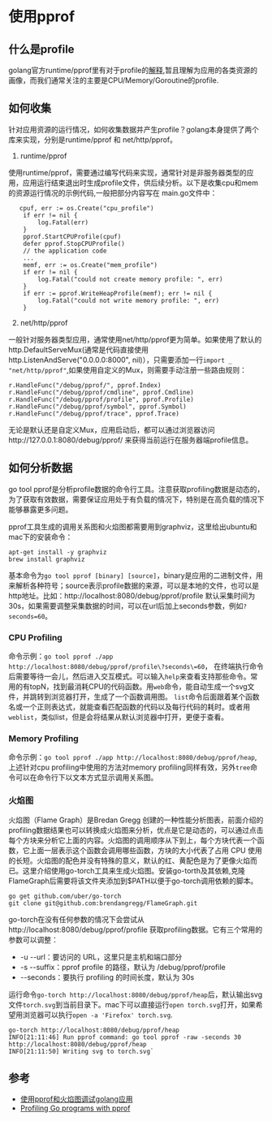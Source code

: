 # 使用pprof

## 什么是profile

golang官方runtime/pprof里有对于profile的[解释](https://golang.org/pkg/runtime/pprof/#Profile),暂且理解为应用的各类资源的画像，而我们通常关注的主要是CPU/Memory/Goroutine的profile.

## 如何收集

针对应用资源的运行情况，如何收集数据并产生profile？golang本身提供了两个库来实现，分别是runtime/pprof 和 net/http/pprof。

1. runtime/pprof

使用runtime/pprof，需要通过编写代码来实现，通常针对是非服务器类型的应用，应用运行结束退出时生成profile文件，供后续分析。以下是收集cpu和mem的资源运行情况的示例代码,一般把部分内容写在 main.go文件中：
```golang
   cpuf, err := os.Create("cpu_profile")
    if err != nil {
        log.Fatal(err)
    }
    pprof.StartCPUProfile(cpuf)
    defer pprof.StopCPUProfile()
    // the application code
    ...
    memf, err := os.Create("mem_profile")
    if err != nil {
        log.Fatal("could not create memory profile: ", err)
    }
    if err := pprof.WriteHeapProfile(memf); err != nil {
        log.Fatal("could not write memory profile: ", err)
    }
```

2. net/http/pprof

一般针对服务器类型应用，通常使用net/http/pprof更为简单。如果使用了默认的http.DefaultServeMux(通常是代码直接使用http.ListenAndServe("0.0.0.0:8000", nil)），只需要添加一行`import _ "net/http/pprof"`,如果使用自定义的Mux，则需要手动注册一些路由规则：
```
r.HandleFunc("/debug/pprof/", pprof.Index)
r.HandleFunc("/debug/pprof/cmdline", pprof.Cmdline)
r.HandleFunc("/debug/pprof/profile", pprof.Profile)
r.HandleFunc("/debug/pprof/symbol", pprof.Symbol)
r.HandleFunc("/debug/pprof/trace", pprof.Trace)
```

无论是默认还是自定义Mux，应用启动后，都可以通过浏览器访问http://127.0.0.1:8080/debug/pprof/ 来获得当前运行在服务器端profile信息。

## 如何分析数据

go tool pprof是分析profile数据的命令行工具。注意获取profiling数据是动态的，为了获取有效数据，需要保证应用处于有负载的情况下，特别是在高负载的情况下能够暴露更多问题。

pprof工具生成的调用关系图和火焰图都需要用到graphviz，这里给出ubuntu和mac下的安装命令：

```shell
apt-get install -y graphviz
brew install graphviz
```

基本命令为`go tool pprof [binary] [source]`，binary是应用的二进制文件，用来解析各种符号；source表示profile数据的来源，可以是本地的文件，也可以是http地址。比如：http://localhost:8080/debug/pprof/profile 默认采集时间为30s，如果需要调整采集数据的时间，可以在url后加上seconds参数，例如`?seconds=60`。

### CPU Profiling

命令示例：`go tool pprof ./app http://localhost:8080/debug/pprof/profile\?seconds\=60`， 在终端执行命令后需要等待一会儿，然后进入交互模式。可以输入`help`来查看支持那些命令。常用的有topN，找到最消耗CPU的代码函数。用`web`命令，能自动生成一个svg文件，并跳转到浏览器打开，生成了一个函数调用图。
`list`命令后面跟着某个函数名或一个正则表达式，就能查看匹配函数的代码以及每行代码的耗时。或者用`weblist`，类似list，但是会将结果从默认浏览器中打开，更便于查看。

### Memory Profiling

命令示例：`go tool pprof ./app http://localhost:8080/debug/pprof/heap`, 上述针对cpu profiling中使用的方法对memory profiling同样有效，另外`tree`命令可以在命令行下以文本方式显示调用关系图。

### 火焰图

火焰图（Flame Graph）是Bredan Gregg 创建的一种性能分析图表，前面介绍的profiling数据结果也可以转换成火焰图来分析，优点是它是动态的，可以通过点击每个方块来分析它上面的内容。火焰图的调用顺序从下到上，每个方块代表一个函数，它上面一层表示这个函数会调用哪些函数，方块的大小代表了占用 CPU 使用的长短。火焰图的配色并没有特殊的意义，默认的红、黄配色是为了更像火焰而已。这里介绍使用go-torch工具来生成火焰图。安装go-torth及其依赖,克隆FlameGraph后需要将该文件夹添加到$PATH以便于go-torch调用依赖的脚本。

```shell
go get github.com/uber/go-torch
git clone git@github.com:brendangregg/FlameGraph.git
```

go-torch在没有任何参数的情况下会尝试从 http://localhost:8080/debug/pprof/profile 获取profiling数据。它有三个常用的参数可以调整：

* -u --url：要访问的 URL，这里只是主机和端口部分
* -s --suffix：pprof profile 的路径，默认为 /debug/pprof/profile
* --seconds：要执行 profiling 的时间长度，默认为 30s

运行命令`go-torch http://localhost:8080/debug/pprof/heap`后，默认输出svg文件`torch.svg`到当前目录下。mac下可以直接运行`open torch.svg`打开，如果希望用浏览器可以执行`open -a 'Firefox' torch.svg`.

```shell
go-torch http://localhost:8080/debug/pprof/heap
INFO[21:11:46] Run pprof command: go tool pprof -raw -seconds 30 http://localhost:8080/debug/pprof/heap
INFO[21:11:50] Writing svg to torch.svg`
```

## 参考

* [使用pprof和火焰图调试golang应用](https://cizixs.com/2017/09/11/profiling-golang-program/)
* [Profiling Go programs with pprof](https://jvns.ca/blog/2017/09/24/profiling-go-with-pprof/)